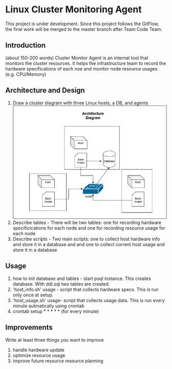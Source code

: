 # Linux Cluster Monitoring Agent
This project is under development. Since this project follows the GitFlow, the final work will be merged to the master branch after Team Code Team.

## Introduction
(about 150-200 words)
Cluster Monitor Agent is an internal tool that monitors the cluster resources. It helps the infrastructure team to record the hardware specifications of each noe and monitor node resource usages (e.g. CPU/Memory)

## Architecture and Design
1) Draw a cluster diagram with three Linux hosts, a DB, and agents 
![](cluster_diagram.png)
2) Describe tables - There will be two tables: one for recording hardware specificications for each node and one for recording resource usage for each node
3) Describe scripts - Two main scripts: one to collect host hardware info and store it in a database and and one to collect current host usage and store it in a database

## Usage
1) how to init database and tables - start psql instance. This creates database. With ddl.sql two tables are created. 
2) 'host_info.sh' usage - script that collects hardware specs. This is run only once at setup.
3) 'host_usage.sh' usage- script that collects usage data. This is run every minute autmatically using crontab
4) crontab setup  * * * * * (for every minute)

## Improvements 
Write at least three things you want to improve 
1) handle hardware update 
2) optimize resource usage
3) improve future resource resource planning

